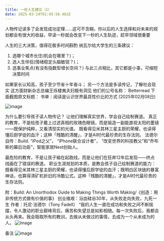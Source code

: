 ```yaml
---
title: 一些人生建议（1）
date: 2025-03-24T01:45:58.463Z
---
```

人物传记读多了会发现成功定理……这可不含糊，你以后的人生选择和对未来的规划都会有很大的收益，早读一秒就会改变下一秒的人生轨迹，趁早领域很重要

人生的三大决策，值得花极多时间斟酌
纳瓦尔给大学生的三条建议：
1. 选哪个城市长住(机会在哪里？)；
2. 选人生伴侣(情绪稳定头脑敏锐？)；
3. 选事业焦点(有没有指数型增长空间？)
与此三点相比，其它都是小事，可缩短决策时间

如果家长认知高，孩子至少节省十年奋斗；
另一个方法是多读传记，了解社会现实
这方面财新杂志总编王烁楼夷夫妇极有洞见
他们的公号名称： Betterread
下面截图原文标题：
书单｜阅读是认识世界最具性价比的方式
(2025年02月08日)

![image](https://github.com/user-attachments/assets/778f4151-a76f-45dd-a65a-56af5158ba46)


为什么要引导孩子读人物传记？
让他们理解真实世界，学会自己绘制赛道。
真正的教育，不是给孩子戴上过滤真相的玫瑰色眼镜，而是锻造一副能直视太阳的墨镜——既保护纯粹，又看清现实的光谱。
既看得见米其林三星主厨的荣耀，也读得懂后厨学徒的血汗；这种「残酷的清醒」，才是AI时代最珍贵的生存法则。
法德尔自传：Build. “iPod之父”， “iPhone联合设计者”， “改变世界的科技教父”和“乔布斯的幕后功臣”，智能家居Nest创始人。

最危险的教育，不是让孩子输在起跑线，而是让他们在狂奔12年后发现——终点线画在了错误的赛道。
职业生涯规划的本质，是教会孩子自己绘制赛道的能力：既看得见米其林三星主厨的荣耀，也读得懂后厨学徒的血汗；既明白区块链的暴富神话，也算得清矿机折旧的冷酷公式。这种「残酷的清醒」，才是AI时代最珍贵的生存法则。

附：Build: An Unorthodox Guide to Making Things Worth Making/《创造：用非传统方式做有价值的事》
创业维艰：浴血硅谷30年，从失败走向失败，九死一生
作者：托尼·法德尔（Tony Fadell） 
“我的人生一直在成功和失败之间不断摇摆，令人激动的职业巅峰背后，痛苦和失望总是如影相随。每一次失败后，我都会从头再来。我会吸取所有的教训，去做从未做过的事情，去成为一个从未成为的人。
![image](https://github.com/user-attachments/assets/fb6e0d5a-b0b8-4172-95bb-e8cf28d3e9b7)

备注 ![image](https://github.com/user-attachments/assets/3809880e-2824-4159-8927-7a0246ab8943)
